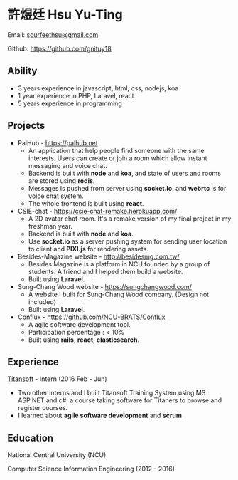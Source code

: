 # 許煜廷 Hsu Yu-Ting
Email: sourfeethsu@gmail.com

Github: https://github.com/gnituy18

## Ability
* 3 years experience in javascript, html, css, nodejs, koa
* 1 year experience in PHP, Laravel, react
* 5 years experience in programming

## Projects
* PalHub - https://palhub.net
  * An application that help people find someone with the same interests. Users can create or join a room which allow instant messaging and voice chat.
  * Backend is built with **node** and **koa**, and state of users and rooms are stored using **redis**.
  * Messages is pushed from server using **socket.io**, and **webrtc** is for voice chat system.
  * The whole frontend is built using **react**.
* CSIE-chat - https://csie-chat-remake.herokuapp.com/
  * A 2D avatar chat room. It's a remake version of my final project in my freshman year.
  * Backend is built with **node** and **koa**.
  * Use **socket.io** as a server pushing system for sending user location to client and **PIXI.js** for rendering assets.
* Besides-Magazine website - http://besidesmg.com.tw/
  * Besides Magazine is a platform in NCU founded by a group of students. A friend and I helped them build a website.
  * Built using **Laravel**.
* Sung-Chang Wood website - https://sungchangwood.com/
  * A website I built for Sung-Chang Wood company. (Design not included)
  * Built using **Laravel**.
* Conflux - https://github.com/NCU-BRATS/Conflux
  * A agile software development tool.
  * Participation percentage : < 10%
  * Built using **rails**, **react**, **elasticsearch**.

## Experience
[Titansoft](http://www.titansoft.com/tw/) - Intern (2016 Feb - Jun)
* Two other interns and I built Titansoft Training System using MS ASP.NET and c#, a course taking software for Titaners to browse and register courses.
* I learned about **agile software development** and **scrum**.

## Education
National Central University (NCU)

Computer Science Information Engineering (2012 - 2016)
